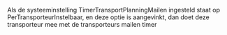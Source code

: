 Als de systeeminstelling TimerTransportPlanningMailen ingesteld staat op PerTransporteurInstelbaar, en deze optie is aangevinkt, dan doet deze transporteur mee met de transporteurs mailen timer